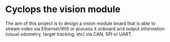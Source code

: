 Cyclops the vision module
=========================

The aim of this project is to design a vision module board that is able to stream video via Ethernet/Wifi or process it onboard and output information (visual odometry, target tracking, etc) via CAN, SPI or UART.
